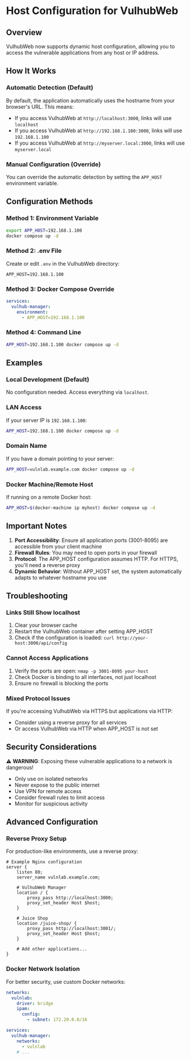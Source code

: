 # Host Configuration for VulhubWeb

## Overview
VulhubWeb now supports dynamic host configuration, allowing you to access the vulnerable applications from any host or IP address.

## How It Works

### Automatic Detection (Default)
By default, the application automatically uses the hostname from your browser's URL. This means:
- If you access VulhubWeb at `http://localhost:3000`, links will use `localhost`
- If you access VulhubWeb at `http://192.168.1.100:3000`, links will use `192.168.1.100`
- If you access VulhubWeb at `http://myserver.local:3000`, links will use `myserver.local`

### Manual Configuration (Override)
You can override the automatic detection by setting the `APP_HOST` environment variable.

## Configuration Methods

### Method 1: Environment Variable
```bash
export APP_HOST=192.168.1.100
docker compose up -d
```

### Method 2: .env File
Create or edit `.env` in the VulhubWeb directory:
```env
APP_HOST=192.168.1.100
```

### Method 3: Docker Compose Override
```yaml
services:
  vulhub-manager:
    environment:
      - APP_HOST=192.168.1.100
```

### Method 4: Command Line
```bash
APP_HOST=192.168.1.100 docker compose up -d
```

## Examples

### Local Development (Default)
No configuration needed. Access everything via `localhost`.

### LAN Access
If your server IP is `192.168.1.100`:
```bash
APP_HOST=192.168.1.100 docker compose up -d
```

### Domain Name
If you have a domain pointing to your server:
```bash
APP_HOST=vulnlab.example.com docker compose up -d
```

### Docker Machine/Remote Host
If running on a remote Docker host:
```bash
APP_HOST=$(docker-machine ip myhost) docker compose up -d
```

## Important Notes

1. **Port Accessibility**: Ensure all application ports (3001-8095) are accessible from your client machine
2. **Firewall Rules**: You may need to open ports in your firewall
3. **Protocol**: The APP_HOST configuration assumes HTTP. For HTTPS, you'll need a reverse proxy
4. **Dynamic Behavior**: Without APP_HOST set, the system automatically adapts to whatever hostname you use

## Troubleshooting

### Links Still Show localhost
1. Clear your browser cache
2. Restart the VulhubWeb container after setting APP_HOST
3. Check if the configuration is loaded: `curl http://your-host:3000/api/config`

### Cannot Access Applications
1. Verify the ports are open: `nmap -p 3001-8095 your-host`
2. Check Docker is binding to all interfaces, not just localhost
3. Ensure no firewall is blocking the ports

### Mixed Protocol Issues
If you're accessing VulhubWeb via HTTPS but applications via HTTP:
- Consider using a reverse proxy for all services
- Or access VulhubWeb via HTTP when APP_HOST is not set

## Security Considerations

⚠️ **WARNING**: Exposing these vulnerable applications to a network is dangerous!

- Only use on isolated networks
- Never expose to the public internet
- Use VPN for remote access
- Consider firewall rules to limit access
- Monitor for suspicious activity

## Advanced Configuration

### Reverse Proxy Setup
For production-like environments, use a reverse proxy:

```nginx
# Example Nginx configuration
server {
    listen 80;
    server_name vulnlab.example.com;

    # VulhubWeb Manager
    location / {
        proxy_pass http://localhost:3000;
        proxy_set_header Host $host;
    }

    # Juice Shop
    location /juice-shop/ {
        proxy_pass http://localhost:3001/;
        proxy_set_header Host $host;
    }

    # Add other applications...
}
```

### Docker Network Isolation
For better security, use custom Docker networks:

```yaml
networks:
  vulnlab:
    driver: bridge
    ipam:
      config:
        - subnet: 172.20.0.0/16

services:
  vulhub-manager:
    networks:
      - vulnlab
    # ...
``` 